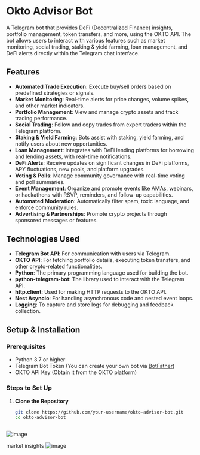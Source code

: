# Okto Advisor Bot

A Telegram bot that provides DeFi (Decentralized Finance) insights, portfolio management, token transfers, and more, using the OKTO API. The bot allows users to interact with various features such as market monitoring, social trading, staking & yield farming, loan management, and DeFi alerts directly within the Telegram chat interface.

## Features

- **Automated Trade Execution**: Execute buy/sell orders based on predefined strategies or signals.
- **Market Monitoring**: Real-time alerts for price changes, volume spikes, and other market indicators.
- **Portfolio Management**: View and manage crypto assets and track trading performance.
- **Social Trading**: Follow and copy trades from expert traders within the Telegram platform.
- **Staking & Yield Farming**: Bots assist with staking, yield farming, and notify users about new opportunities.
- **Loan Management**: Integrates with DeFi lending platforms for borrowing and lending assets, with real-time notifications.
- **DeFi Alerts**: Receive updates on significant changes in DeFi platforms, APY fluctuations, new pools, and platform upgrades.
- **Voting & Polls**: Manage community governance with real-time voting and poll summaries.
- **Event Management**: Organize and promote events like AMAs, webinars, or hackathons with RSVP, reminders, and follow-up capabilities.
- **Automated Moderation**: Automatically filter spam, toxic language, and enforce community rules.
- **Advertising & Partnerships**: Promote crypto projects through sponsored messages or features.

## Technologies Used

- **Telegram Bot API**: For communication with users via Telegram.
- **OKTO API**: For fetching portfolio details, executing token transfers, and other crypto-related functionalities.
- **Python**: The primary programming language used for building the bot.
- **python-telegram-bot**: The library used to interact with the Telegram API.
- **http.client**: Used for making HTTP requests to the OKTO API.
- **Nest Asyncio**: For handling asynchronous code and nested event loops.
- **Logging**: To capture and store logs for debugging and feedback collection.

## Setup & Installation

### Prerequisites

- Python 3.7 or higher
- Telegram Bot Token (You can create your own bot via [BotFather](https://core.telegram.org/bots#botfather))
- OKTO API Key (Obtain it from the OKTO platform)

### Steps to Set Up

1. **Clone the Repository**

   ```bash
   git clone https://github.com/your-username/okto-advisor-bot.git
   cd okto-advisor-bot



![image](https://github.com/user-attachments/assets/c7e9bde9-c7f7-43b7-b295-a2bc0ac15c4d)

market insights
![image](https://github.com/user-attachments/assets/e464ea4e-9fe4-4607-83a7-898cb9205302)



